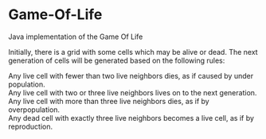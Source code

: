 # Game-Of-Life
Java implementation of the Game Of Life

Initially, there is a grid with some cells which may be alive or dead. The next generation of cells will be generated based on the following rules: 
 
Any live cell with fewer than two live neighbors dies, as if caused by under population.  
Any live cell with two or three live neighbors lives on to the next generation.  
Any live cell with more than three live neighbors dies, as if by overpopulation.   
Any dead cell with exactly three live neighbors becomes a live cell, as if by reproduction.  

